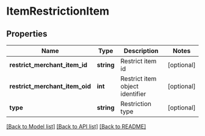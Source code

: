 # ItemRestrictionItem

## Properties
Name | Type | Description | Notes
------------ | ------------- | ------------- | -------------
**restrict_merchant_item_id** | **string** | Restrict item id | [optional] 
**restrict_merchant_item_oid** | **int** | Restrict item object identifier | [optional] 
**type** | **string** | Restriction type | [optional] 

[[Back to Model list]](../README.md#documentation-for-models) [[Back to API list]](../README.md#documentation-for-api-endpoints) [[Back to README]](../README.md)



